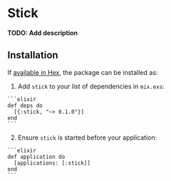 # Stick

**TODO: Add description**

## Installation

If [available in Hex](https://hex.pm/docs/publish), the package can be installed as:

  1. Add `stick` to your list of dependencies in `mix.exs`:

    ```elixir
    def deps do
      [{:stick, "~> 0.1.0"}]
    end
    ```

  2. Ensure `stick` is started before your application:

    ```elixir
    def application do
      [applications: [:stick]]
    end
    ```

